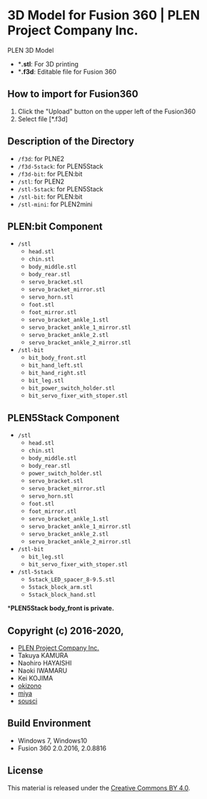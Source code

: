 3D Model for Fusion 360 | PLEN Project Company Inc.
===============================================================================

PLEN 3D Model
- ***.stl**: For 3D printing
- ***.f3d**: Editable file for Fusion 360

## How to import for Fusion360
1. Click the "Upload" button on the upper left of the Fusion360
2. Select file [*.f3d]

## Description of the Directory
- `/f3d`: for PLNE2
- `/f3d-5stack`: for PLEN5Stack
- `/f3d-bit`: for PLEN:bit
- `/stl`: for PLEN2
- `/stl-5stack`: for PLEN5Stack
- `/stl-bit`: for PLEN:bit
- `/stl-mini`: for PLEN2mini

## PLEN:bit Component
- `/stl`
    - `head.stl`
    - `chin.stl`
    - `body_middle.stl`
    - `body_rear.stl`
    - `servo_bracket.stl`
    - `servo_bracket_mirror.stl`
    - `servo_horn.stl`
    - `foot.stl`
    - `foot_mirror.stl`
    - `servo_bracket_ankle_1.stl`
    - `servo_bracket_ankle_1_mirror.stl`
    - `servo_bracket_ankle_2.stl`
    - `servo_bracket_ankle_2_mirror.stl`
- `/stl-bit`
    - `bit_body_front.stl`
    - `bit_hand_left.stl`
    - `bit_hand_right.stl`
    - `bit_leg.stl`
    - `bit_power_switch_holder.stl`
    - `bit_servo_fixer_with_stoper.stl`

## PLEN5Stack Component
- `/stl`
    - `head.stl`
    - `chin.stl`
    - `body_middle.stl`
    - `body_rear.stl`
    - `power_switch_holder.stl`
    - `servo_bracket.stl`
    - `servo_bracket_mirror.stl`
    - `servo_horn.stl`
    - `foot.stl`
    - `foot_mirror.stl`
    - `servo_bracket_ankle_1.stl`
    - `servo_bracket_ankle_1_mirror.stl`
    - `servo_bracket_ankle_2.stl`
    - `servo_bracket_ankle_2_mirror.stl`
- `/stl-bit`
    - `bit_leg.stl`
    - `bit_servo_fixer_with_stoper.stl`
- `/stl-5stack`
    - `5stack_LED_spacer_8-9.5.stl`
    - `5stack_block_arm.stl`
    - `5stack_block_hand.stl`

***PLEN5Stack body_front is private.**

## Copyright (c) 2016-2020,
- [PLEN Project Company Inc.](https://plen.jp)
- Takuya KAMURA
- Naohiro HAYAISHI
- Naoki IWAMARU
- Kei KOJIMA
- [okizono](https://github.com/okizono)
- [miya](https://github.com/hkr352)
- [sousci](https://github.com/sousci)

## Build Environment
- Windows 7, Windows10
- Fusion 360 2.0.2016, 2.0.8816

## License
This material is released under the [Creative Commons BY 4.0](http://creativecommons.org/licenses/by/4.0/).

